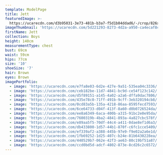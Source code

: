 ```yaml
---
template: ModelPage
title: Jett
featuredImage: >-
  https://ucarecdn.com/d3b95031-3e73-481b-b3a7-f5d1b04ddad6/-/crop/826x448/0,324/-/preview/
imageThumbnail: 'https://ucarecdn.com/5d221293-8273-4d2a-a950-ca4ecaf8c11e/'
firstName: Jett
collection: Boys
height: 140cm
measurementType: chest
bust: 69cm
waist: 59cm
hips: 77cm
size: '10'
shoeSize: '7'
hair: Brown
eyes: Brown
imagePortfolio:
  - image: 'https://ucarecdn.com/e7fa8e03-6d2e-427e-9a51-535ea04c3336/'
  - image: 'https://ucarecdn.com/ceb182be-11d7-4841-bc9d-ce54f123c142/'
  - image: 'https://ucarecdn.com/d5f89151-a145-4a02-a2a6-dffa9dac7806/'
  - image: 'https://ucarecdn.com/435e78c0-71ff-491b-9cff-3eb320194cb8/'
  - image: 'https://ucarecdn.com/0cd83a5b-135a-4218-86aa-8595fecd7593/'
  - image: 'https://ucarecdn.com/6ce64733-d04f-413f-8a60-d0b0726524da/'
  - image: 'https://ucarecdn.com/ee8a6349-6aca-400b-a315-91bc2e0e95da/'
  - image: 'https://ucarecdn.com/7600319b-4ba2-4841-893a-4a827cbc578f/'
  - image: 'https://ucarecdn.com/e89aa5f5-70df-44c4-a411-0dae8ef1d6a3/'
  - image: 'https://ucarecdn.com/db433800-1d57-44b1-870f-c6fc1cce5409/'
  - image: 'https://ucarecdn.com/ef339af2-a388-445b-97e9-f9e02a2a6e1d/'
  - image: 'https://ucarecdn.com/1fb69252-1d25-407c-b24e-81b6430228ea/'
  - image: 'https://ucarecdn.com/440529b7-062e-42f3-ae63-80c19bf51a87/'
  - image: 'https://ucarecdn.com/ccd0bd5d-adcf-4802-873e-8cd26c2c6572/'
---
```


